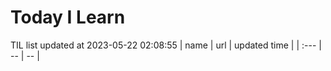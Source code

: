 # Today I Learn 
TIL list updated at 2023-05-22 02:08:55
| name | url | updated time |
| :--- | -- | -- |
